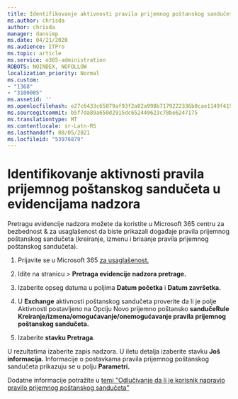 ```yaml
---
title: Identifikovanje aktivnosti pravila prijemnog poštanskog sandučeta u evidencijama nadzora
ms.author: chrisda
author: chrisda
manager: dansimp
ms.date: 04/21/2020
ms.audience: ITPro
ms.topic: article
ms.service: o365-administration
ROBOTS: NOINDEX, NOFOLLOW
localization_priority: Normal
ms.custom:
- "1368"
- "3100005"
ms.assetid: ''
ms.openlocfilehash: e27c6433c65079af93f2a02a998b7179222336b0cae1149f4196f6fb6558ddac
ms.sourcegitcommit: b5f7da89a650d2915dc652449623c78be6247175
ms.translationtype: MT
ms.contentlocale: sr-Latn-RS
ms.lasthandoff: 08/05/2021
ms.locfileid: "53976879"
---
```

# <a name="identify-inbox-rule-activity-in-audit-logs"></a>Identifikovanje aktivnosti pravila prijemnog poštanskog sandučeta u evidencijama nadzora

Pretragu evidencije nadzora možete da koristite u Microsoft 365 centru za bezbednost & za usaglašenost da biste prikazali događaje pravila prijemnog poštanskog sandučeta (kreiranje, izmenu i brisanje pravila prijemnog poštanskog sandučeta).

1. Prijavite se u Microsoft 365 [za usaglašenost.](https://protection.office.com/)

2. Idite na stranicu  >  **Pretraga evidencije nadzora pretrage.**

3. Izaberite opseg datuma u poljima **Datum početka** i **Datum završetka.**

4. U **Exchange** aktivnosti poštanskog sandučeta  proverite da li je polje Aktivnosti postavljeno na Opciju Novo prijemno poštansko **sandučeRule Kreiranje/izmena/omogućavanje/onemogućavanje pravila prijemnog poštanskog sandučeta.**

5. Izaberite **stavku Pretraga**.

U rezultatima izaberite zapis nadzora. U iletu detalja izaberite stavku **Još informacija.** Informacije o postavkama pravila prijemnog poštanskog sandučeta prikazuju se u polju **Parametri.**

Dodatne informacije potražite u [temi "Odlučivanje da li je korisnik napravio pravilo prijemnog poštanskog sandučeta"](/office365/securitycompliance/auditing-troubleshooting-scenarios#determining-if-a-user-created-an-inbox-rule)
